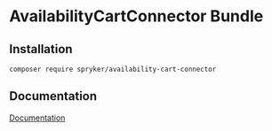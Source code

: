 # AvailabilityCartConnector Bundle

## Installation

```
composer require spryker/availability-cart-connector
```

## Documentation

[Documentation](http://spryker.github.io)

